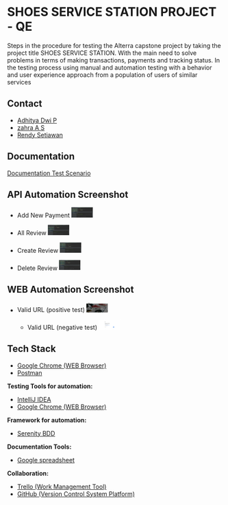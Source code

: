 
# SHOES SERVICE STATION PROJECT - QE

Steps in the procedure for testing the Alterra capstone project by taking the project title SHOES SERVICE STATION.
With the main need to solve problems in terms of making transactions, payments and tracking status.
In the testing process using manual and automation testing with a behavior and user experience approach from a population of users of similar services


## Contact

- [Adhitya Dwi P](https://github.com/Adhitya87)
- [zahra A S ](https://github.com/zahrasept)
- [Rendy Setiawan](https://github.com/rndsetiawan)



## Documentation

[Documentation Test Scenario](https://docs.google.com/spreadsheets/d/1TdS7NosiHK3OgMC5G-ekEdm0XI-P05fisq8BUzZf5Zo/edit#gid=659909770)


## API Automation Screenshot

- Add New Payment
<img
  src="https://github.com/alta-shoes-and-care/QE/blob/main/SS/API%20automation/AddNewPayment_(%2B).png"
  alt="Alt text"
  title="Add New Payment"
  style="display: inline-block; margin: 0 auto; max-width: 50px">
  
- All Review
<img
  src="https://github.com/alta-shoes-and-care/QE/blob/main/SS/API%20automation/AllReview_(%2B).png"
  alt="Alt text"
  title="All Review"
  style="display: inline-block; margin: 0 auto; max-width: 50px">  
  
- Create Review
<img
  src="https://github.com/alta-shoes-and-care/QE/blob/main/SS/API%20automation/CreateReview_(%2B).png"
  alt="Alt text"
  title="Create Review"
  style="display: inline-block; margin: 0 auto; max-width: 50px">  

- Delete Review
<img
  src="https://github.com/alta-shoes-and-care/QE/blob/main/SS/API%20automation/DeleteReview_(%2B).png"
  alt="Alt text"
  title="Delete Review"
  style="display: inline-block; margin: 0 auto; max-width: 50px">  



## WEB Automation Screenshot

- Valid URL (positive test)
<img
  src="https://github.com/alta-shoes-and-care/QE/blob/main/SS/Manual%20Testing%20-%20Web%20UI/1-Valid_URL.png"
  alt="Alt text"
  title="Valid URL"
  style="display: inline-block; margin: 0 auto; max-width: 50px">
  
  - Valid URL (negative test)
<img
  src="https://github.com/alta-shoes-and-care/QE/blob/main/SS/Manual%20Testing%20-%20Web%20UI/2-Invalid_URL.png"
  alt="Alt text"
  title="Invalid URL"
  style="display: inline-block; margin: 0 auto; max-width: 50px">
  

## Tech Stack  
  
- [Google Chrome (WEB Browser)](https://www.google.com/chrome/)
- [Postman](https://www.postman.com/)

**Testing Tools for automation:** 
- [IntelliJ IDEA](https://www.jetbrains.com/idea/)
- [Google Chrome (WEB Browser)](https://www.google.com/chrome/)

**Framework for automation:**
- [Serenity BDD](https://serenity-bdd.info/)

**Documentation Tools:** 
- [Google spreadsheet](https://www.google.com/sheets/about/)

**Collaboration:**
- [Trello (Work Management Tool)](https://trello.com/)
- [GitHub (Version Control System Platform)](https://github.com/)
